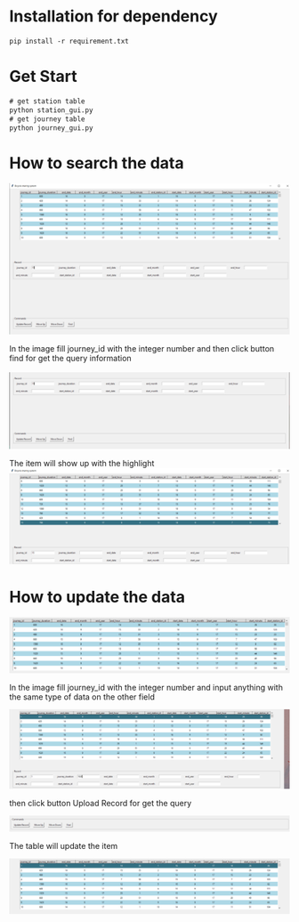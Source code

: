 # Installation for dependency
    pip install -r requirement.txt
    
# Get Start
    # get station table
    python station_gui.py
    # get journey table
    python journey_gui.py

# How to search the data

![search1](/image/search1.png)<br/>

In the image fill journey_id with the integer number and then click button find for get the query information   
<br/>
![search2](/image/search2.png)

The item will show up with the highlight
![search3](/image/search3.png)
# How to update the data

![update1](/image/update1.png)<br/>   

In the image fill journey_id with the integer number
and input anything with the same type of data on the other field

![update3](/image/update3.png)<br/>  

then click button Upload Record for get the query

![update4](/image/update4.png)<br/> 

The table will update the item

![update5](/image/update5.png)<br/>  